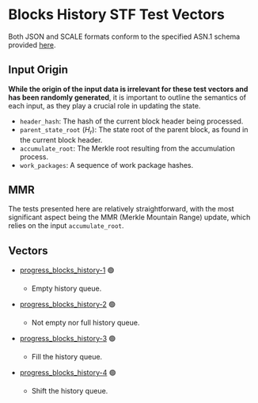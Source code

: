 # Blocks History STF Test Vectors

Both JSON and SCALE formats conform to the specified ASN.1 schema provided [here](./history.asn).

## Input Origin

**While the origin of the input data is irrelevant for these test vectors and has
been randomly generated**, it is important to outline the semantics of each input,
as they play a crucial role in updating the state.

- `header_hash`: The hash of the current block header being processed.
- `parent_state_root` ($H_r$): The state root of the parent block, as found in the current block header.
- `accumulate_root`: The Merkle root resulting from the accumulation process.
- `work_packages`: A sequence of work package hashes.

## MMR

The tests presented here are relatively straightforward, with the most
significant aspect being the MMR (Merkle Mountain Range) update, which relies on
the input `accumulate_root`.

## Vectors

- [progress_blocks_history-1](data/progress_blocks_history-1.json) 🟢 
  - Empty history queue.

- [progress_blocks_history-2](data/progress_blocks_history-2.json) 🟢 
  - Not empty nor full history queue.

- [progress_blocks_history-3](data/progress_blocks_history-3.json) 🟢 
  - Fill the history queue.

- [progress_blocks_history-4](data/progress_blocks_history-4.json) 🟢 
  - Shift the history queue.
